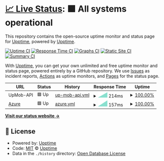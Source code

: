 # [📈 Live Status](https://upptime.github.io/upptime): <!--live status--> **🟩 All systems operational**

This repository contains the open-source uptime monitor and status page for [Upptime](https://upptime.js.org), powered by [Upptime](https://github.com/upptime/upptime).

[![Uptime CI](https://github.com/jayantkatia/exploring-upptime/workflows/Uptime%20CI/badge.svg)](https://github.com/jayantkatia/exploring-upptime/actions?query=workflow%3A%22Uptime+CI%22)
[![Response Time CI](https://github.com/jayantkatia/exploring-upptime/workflows/Response%20Time%20CI/badge.svg)](https://github.com/jayantkatia/exploring-upptime/actions?query=workflow%3A%22Response+Time+CI%22)
[![Graphs CI](https://github.com/jayantkatia/exploring-upptime/workflows/Graphs%20CI/badge.svg)](https://github.com/jayantkatia/exploring-upptime/actions?query=workflow%3A%22Graphs+CI%22)
[![Static Site CI](https://github.com/jayantkatia/exploring-upptime/workflows/Static%20Site%20CI/badge.svg)](https://github.com/jayantkatia/exploring-upptime/actions?query=workflow%3A%22Static+Site+CI%22)
[![Summary CI](https://github.com/jayantkatia/exploring-upptime/workflows/Summary%20CI/badge.svg)](https://github.com/jayantkatia/exploring-upptime/actions?query=workflow%3A%22Summary+CI%22)

With [Upptime](https://upptime.js.org), you can get your own unlimited and free uptime monitor and status page, powered entirely by a GitHub repository. We use [Issues](https://github.com/upptime/upptime/issues) as incident reports, [Actions](https://github.com/jayantkatia/exploring-upptime/actions) as uptime monitors, and [Pages](https://upptime.github.io/upptime) for the status page.

<!--start: status pages-->
<!-- This summary is generated by Upptime (https://github.com/upptime/upptime) -->
<!-- Do not edit this manually, your changes will be overwritten -->
<!-- prettier-ignore -->
| URL | Status | History | Response Time | Uptime |
| --- | ------ | ------- | ------------- | ------ |
| <img alt="" src="https://favicons.githubusercontent.com/null" height="13"> UpMob-API | 🟩 Up | [up-mob-api.yml](https://github.com/jayantkatia/site-monitor/commits/HEAD/history/up-mob-api.yml) | <details><summary><img alt="Response time graph" src="./graphs/up-mob-api/response-time-week.png" height="20"> 214ms</summary><br><a href="https://jayantkatia.github.io/site-monitor/history/up-mob-api"><img alt="Response time 214" src="https://img.shields.io/endpoint?url=https%3A%2F%2Fraw.githubusercontent.com%2Fjayantkatia%2Fsite-monitor%2FHEAD%2Fapi%2Fup-mob-api%2Fresponse-time.json"></a><br><a href="https://jayantkatia.github.io/site-monitor/history/up-mob-api"><img alt="24-hour response time 214" src="https://img.shields.io/endpoint?url=https%3A%2F%2Fraw.githubusercontent.com%2Fjayantkatia%2Fsite-monitor%2FHEAD%2Fapi%2Fup-mob-api%2Fresponse-time-day.json"></a><br><a href="https://jayantkatia.github.io/site-monitor/history/up-mob-api"><img alt="7-day response time 214" src="https://img.shields.io/endpoint?url=https%3A%2F%2Fraw.githubusercontent.com%2Fjayantkatia%2Fsite-monitor%2FHEAD%2Fapi%2Fup-mob-api%2Fresponse-time-week.json"></a><br><a href="https://jayantkatia.github.io/site-monitor/history/up-mob-api"><img alt="30-day response time 214" src="https://img.shields.io/endpoint?url=https%3A%2F%2Fraw.githubusercontent.com%2Fjayantkatia%2Fsite-monitor%2FHEAD%2Fapi%2Fup-mob-api%2Fresponse-time-month.json"></a><br><a href="https://jayantkatia.github.io/site-monitor/history/up-mob-api"><img alt="1-year response time 214" src="https://img.shields.io/endpoint?url=https%3A%2F%2Fraw.githubusercontent.com%2Fjayantkatia%2Fsite-monitor%2FHEAD%2Fapi%2Fup-mob-api%2Fresponse-time-year.json"></a></details> | <details><summary><a href="https://jayantkatia.github.io/site-monitor/history/up-mob-api">100.00%</a></summary><a href="https://jayantkatia.github.io/site-monitor/history/up-mob-api"><img alt="All-time uptime 100.00%" src="https://img.shields.io/endpoint?url=https%3A%2F%2Fraw.githubusercontent.com%2Fjayantkatia%2Fsite-monitor%2FHEAD%2Fapi%2Fup-mob-api%2Fuptime.json"></a><br><a href="https://jayantkatia.github.io/site-monitor/history/up-mob-api"><img alt="24-hour uptime 100.00%" src="https://img.shields.io/endpoint?url=https%3A%2F%2Fraw.githubusercontent.com%2Fjayantkatia%2Fsite-monitor%2FHEAD%2Fapi%2Fup-mob-api%2Fuptime-day.json"></a><br><a href="https://jayantkatia.github.io/site-monitor/history/up-mob-api"><img alt="7-day uptime 100.00%" src="https://img.shields.io/endpoint?url=https%3A%2F%2Fraw.githubusercontent.com%2Fjayantkatia%2Fsite-monitor%2FHEAD%2Fapi%2Fup-mob-api%2Fuptime-week.json"></a><br><a href="https://jayantkatia.github.io/site-monitor/history/up-mob-api"><img alt="30-day uptime 100.00%" src="https://img.shields.io/endpoint?url=https%3A%2F%2Fraw.githubusercontent.com%2Fjayantkatia%2Fsite-monitor%2FHEAD%2Fapi%2Fup-mob-api%2Fuptime-month.json"></a><br><a href="https://jayantkatia.github.io/site-monitor/history/up-mob-api"><img alt="1-year uptime 100.00%" src="https://img.shields.io/endpoint?url=https%3A%2F%2Fraw.githubusercontent.com%2Fjayantkatia%2Fsite-monitor%2FHEAD%2Fapi%2Fup-mob-api%2Fuptime-year.json"></a></details>
| <img alt="" src="https://favicons.githubusercontent.com/azure.microsoft.com" height="13"> [Azure](https://azure.microsoft.com/en-gb/) | 🟩 Up | [azure.yml](https://github.com/jayantkatia/site-monitor/commits/HEAD/history/azure.yml) | <details><summary><img alt="Response time graph" src="./graphs/azure/response-time-week.png" height="20"> 157ms</summary><br><a href="https://jayantkatia.github.io/site-monitor/history/azure"><img alt="Response time 157" src="https://img.shields.io/endpoint?url=https%3A%2F%2Fraw.githubusercontent.com%2Fjayantkatia%2Fsite-monitor%2FHEAD%2Fapi%2Fazure%2Fresponse-time.json"></a><br><a href="https://jayantkatia.github.io/site-monitor/history/azure"><img alt="24-hour response time 157" src="https://img.shields.io/endpoint?url=https%3A%2F%2Fraw.githubusercontent.com%2Fjayantkatia%2Fsite-monitor%2FHEAD%2Fapi%2Fazure%2Fresponse-time-day.json"></a><br><a href="https://jayantkatia.github.io/site-monitor/history/azure"><img alt="7-day response time 157" src="https://img.shields.io/endpoint?url=https%3A%2F%2Fraw.githubusercontent.com%2Fjayantkatia%2Fsite-monitor%2FHEAD%2Fapi%2Fazure%2Fresponse-time-week.json"></a><br><a href="https://jayantkatia.github.io/site-monitor/history/azure"><img alt="30-day response time 157" src="https://img.shields.io/endpoint?url=https%3A%2F%2Fraw.githubusercontent.com%2Fjayantkatia%2Fsite-monitor%2FHEAD%2Fapi%2Fazure%2Fresponse-time-month.json"></a><br><a href="https://jayantkatia.github.io/site-monitor/history/azure"><img alt="1-year response time 157" src="https://img.shields.io/endpoint?url=https%3A%2F%2Fraw.githubusercontent.com%2Fjayantkatia%2Fsite-monitor%2FHEAD%2Fapi%2Fazure%2Fresponse-time-year.json"></a></details> | <details><summary><a href="https://jayantkatia.github.io/site-monitor/history/azure">100.00%</a></summary><a href="https://jayantkatia.github.io/site-monitor/history/azure"><img alt="All-time uptime 100.00%" src="https://img.shields.io/endpoint?url=https%3A%2F%2Fraw.githubusercontent.com%2Fjayantkatia%2Fsite-monitor%2FHEAD%2Fapi%2Fazure%2Fuptime.json"></a><br><a href="https://jayantkatia.github.io/site-monitor/history/azure"><img alt="24-hour uptime 100.00%" src="https://img.shields.io/endpoint?url=https%3A%2F%2Fraw.githubusercontent.com%2Fjayantkatia%2Fsite-monitor%2FHEAD%2Fapi%2Fazure%2Fuptime-day.json"></a><br><a href="https://jayantkatia.github.io/site-monitor/history/azure"><img alt="7-day uptime 100.00%" src="https://img.shields.io/endpoint?url=https%3A%2F%2Fraw.githubusercontent.com%2Fjayantkatia%2Fsite-monitor%2FHEAD%2Fapi%2Fazure%2Fuptime-week.json"></a><br><a href="https://jayantkatia.github.io/site-monitor/history/azure"><img alt="30-day uptime 100.00%" src="https://img.shields.io/endpoint?url=https%3A%2F%2Fraw.githubusercontent.com%2Fjayantkatia%2Fsite-monitor%2FHEAD%2Fapi%2Fazure%2Fuptime-month.json"></a><br><a href="https://jayantkatia.github.io/site-monitor/history/azure"><img alt="1-year uptime 100.00%" src="https://img.shields.io/endpoint?url=https%3A%2F%2Fraw.githubusercontent.com%2Fjayantkatia%2Fsite-monitor%2FHEAD%2Fapi%2Fazure%2Fuptime-year.json"></a></details>

<!--end: status pages-->

[**Visit our status website →**](https://upptime.github.io/upptime)

## 📄 License

- Powered by: [Upptime](https://github.com/upptime/upptime)
- Code: [MIT](./LICENSE) © [Upptime](https://upptime.js.org)
- Data in the `./history` directory: [Open Database License](https://opendatacommons.org/licenses/odbl/1-0/)
